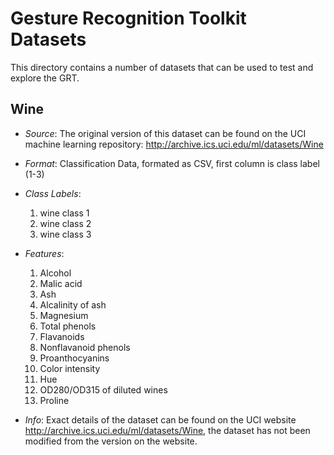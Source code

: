 # Gesture Recognition Toolkit Datasets

This directory contains a number of datasets that can be used to test and explore the GRT.

## Wine

- *Source*: The original version of this dataset can be found on the UCI machine learning repository: http://archive.ics.uci.edu/ml/datasets/Wine

- *Format*: Classification Data, formated as CSV, first column is class label (1-3)

- *Class Labels*:
	1. wine class 1
	2. wine class 2
	3. wine class 3

- *Features*:
	1. Alcohol 
	2. Malic acid 
	3. Ash 
	4. Alcalinity of ash 
	5. Magnesium 
	6. Total phenols 
	7. Flavanoids 
	8. Nonflavanoid phenols 
	9. Proanthocyanins 
	10. Color intensity 
	11. Hue 
	12. OD280/OD315 of diluted wines 
	13. Proline 

- *Info*: Exact details of the dataset can be found on the UCI website http://archive.ics.uci.edu/ml/datasets/Wine, the dataset has not been modified from the
version on the website.




